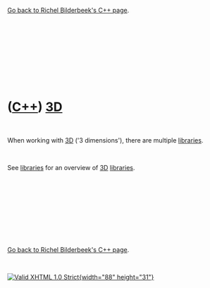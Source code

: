 

[Go back to Richel Bilderbeek's C++ page](Cpp.htm).

 

 

 

 

 

([C++](Cpp.htm)) [3D](Cpp3d.htm)
================================

 

When working with [3D](Cpp3d.htm) ('3 dimensions'), there are multiple
[libraries](CppLibrary.htm).

 

See [libraries](CppLibrary.htm) for an overview of [3D](Cpp3d.htm)
[libraries](CppLibrary.htm).

 

 

 

 

 

[Go back to Richel Bilderbeek's C++ page](Cpp.htm).



 

[![Valid XHTML 1.0 Strict](valid-xhtml10.png){width="88"
height="31"}](http://validator.w3.org/check?uri=referer)
